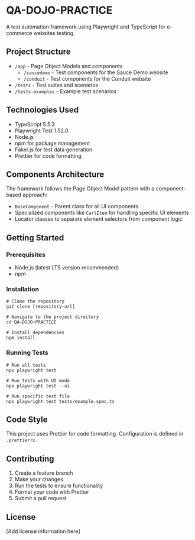 # QA-DOJO-PRACTICE

A test automation framework using Playwright and TypeScript for e-commerce websites testing.

## Project Structure

- `/app` - Page Object Models and components
    - `/saucedemo` - Test components for the Sauce Demo website
    - `/conduit` - Test components for the Conduit website
- `/tests` - Test suites and scenarios
- `/tests-examples` - Example test scenarios

## Technologies Used

- TypeScript 5.5.3
- Playwright Test 1.52.0
- Node.js
- npm for package management
- Faker.js for test data generation
- Prettier for code formatting

## Components Architecture

The framework follows the Page Object Model pattern with a component-based approach:

- `BaseComponent` - Parent class for all UI components
- Specialized components like `CartItem` for handling specific UI elements
- Locator classes to separate element selectors from component logic

## Getting Started

### Prerequisites

- Node.js (latest LTS version recommended)
- npm

### Installation

```shell script
# Clone the repository
git clone [repository-url]

# Navigate to the project directory
cd QA-DOJO-PRACTICE

# Install dependencies
npm install
```


### Running Tests

```shell script
# Run all tests
npx playwright test

# Run tests with UI mode
npx playwright test --ui

# Run specific test file
npx playwright test tests/example.spec.ts
```


## Code Style

This project uses Prettier for code formatting. Configuration is defined in `.prettierrc`.

## Contributing

1. Create a feature branch
2. Make your changes
3. Run the tests to ensure functionality
4. Format your code with Prettier
5. Submit a pull request

## License

[Add license information here]
